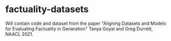 # factuality-datasets

Will contain code and dataset from the paper "Aligning Datasets and Models for Evaluating Factuality in Generation" Tanya Goyal and Greg Durrett, NAACL 2021.  
